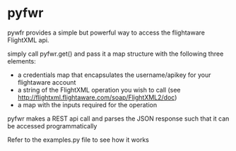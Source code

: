 # pyfwr

pywfr provides a simple but powerful way to access the flightaware FlightXML api.

simply call pyfwr.get() and pass it a map structure with the following three elements:
* a credentials map that encapsulates the username/apikey for your flightaware account 
* a string of the FlightXML operation you wish to call (see http://flightxml.flightaware.com/soap/FlightXML2/doc) 
* a map with the inputs required for the operation

pyfwr makes a REST api call and parses the JSON response such that it can be accessed programmatically

Refer to the examples.py file to see how it works
